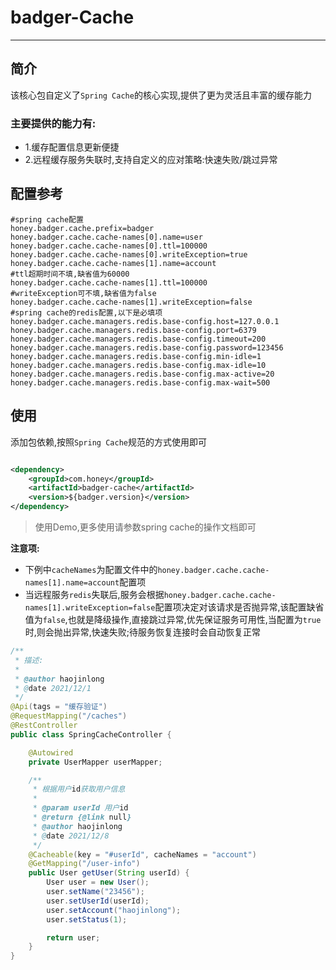 # badger-Cache

---

## 简介

该核心包自定义了`Spring Cache`的核心实现,提供了更为灵活且丰富的缓存能力

### 主要提供的能力有:

* 1.缓存配置信息更新便捷
* 2.远程缓存服务失联时,支持自定义的应对策略:快速失败/跳过异常

## 配置参考

```properties
#spring cache配置
honey.badger.cache.prefix=badger
honey.badger.cache.cache-names[0].name=user
honey.badger.cache.cache-names[0].ttl=100000
honey.badger.cache.cache-names[0].writeException=true
honey.badger.cache.cache-names[1].name=account
#ttl超期时间不填,缺省值为60000
honey.badger.cache.cache-names[1].ttl=100000
#writeException可不填,缺省值为false
honey.badger.cache.cache-names[1].writeException=false
#spring cache的redis配置,以下是必填项
honey.badger.cache.managers.redis.base-config.host=127.0.0.1
honey.badger.cache.managers.redis.base-config.port=6379
honey.badger.cache.managers.redis.base-config.timeout=200
honey.badger.cache.managers.redis.base-config.password=123456
honey.badger.cache.managers.redis.base-config.min-idle=1
honey.badger.cache.managers.redis.base-config.max-idle=10
honey.badger.cache.managers.redis.base-config.max-active=20
honey.badger.cache.managers.redis.base-config.max-wait=500
```

## 使用

添加包依赖,按照`Spring Cache`规范的方式使用即可

```xml

<dependency>
    <groupId>com.honey</groupId>
    <artifactId>badger-cache</artifactId>
    <version>${badger.version}</version>
</dependency>
```

> 使用Demo,更多使用请参数spring cache的操作文档即可

**注意项:**
* 下例中`cacheNames`为配置文件中的`honey.badger.cache.cache-names[1].name=account`配置项
* 当远程服务`redis`失联后,服务会根据`honey.badger.cache.cache-names[1].writeException=false`配置项决定对该请求是否抛异常,该配置缺省值为`false`,也就是降级操作,直接跳过异常,优先保证服务可用性,当配置为`true`时,则会抛出异常,快速失败;待服务恢复连接时会自动恢复正常

```java
/**
 * 描述:
 *
 * @author haojinlong
 * @date 2021/12/1
 */
@Api(tags = "缓存验证")
@RequestMapping("/caches")
@RestController
public class SpringCacheController {

    @Autowired
    private UserMapper userMapper;

    /**
     * 根据用户id获取用户信息
     *
     * @param userId 用户id 
     * @return {@link null}
     * @author haojinlong
     * @date 2021/12/8
     */
    @Cacheable(key = "#userId", cacheNames = "account")
    @GetMapping("/user-info")
    public User getUser(String userId) {
        User user = new User();
        user.setName("23456");
        user.setUserId(userId);
        user.setAccount("haojinlong");
        user.setStatus(1);

        return user;
    }
}
```